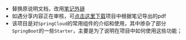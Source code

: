 * 替换原说明文档，改用[笔记外链](http://581c88a2.wiz03.com/share/s/1o78yy200k0w27GvK52Rf_O_3tOmr90rW4PM2ciPTF32gLMl)
* 如遇分享内容正在审核，可[点击这里下载](https://gitee.com/dingdongfang/microservicecloud/blob/master/SpringCloud%E7%9A%84%E4%BD%BF%E7%94%A8.pdf)项目中根据笔记导出的pdf
* 该项目是对`SpringCloud`的常用组件的介绍和使用，其中掺杂了部分`SpringBoot`的一些`Starter`，主要是为了说明在项目中如何使用这些功能；
